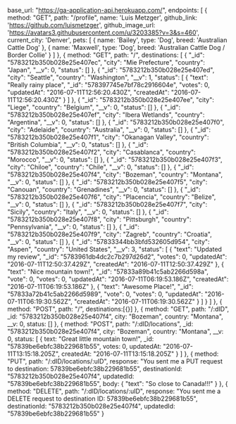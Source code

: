 base_url: "https://ga-application-api.herokuapp.com/",
endpoints: [
        {
            method: "GET",
            path: "/profile",
            name: 'Luis Metzger',
            github_link: 'https://github.com/luismetzger',
            github_image_url: 'https://avatars3.githubusercontent.com/u/3203385?v=3&s=460',
            current_city: 'Denver',
            pets: [
                {
                    name: 'Bailey',
                    type: 'Dog',
                    breed: 'Australian Cattle Dog'
                },
                {
                    name: 'Maxwell',
                    type: 'Dog',
                    breed: 'Australian Cattle Dog / Border Collie'
                }
            ]
        },
        {
            method: "GET",
            path: "/",
            destinations: [
                              {
                                "_id": "5783212b350b028e25e407ec",
                                "city": "Mie Prefecture",
                                "country": "Japan",
                                "__v": 0,
                                "status": []
                              },
                              {
                                "_id": "5783212b350b028e25e407ed",
                                "city": "Seattle",
                                "country": "Washington",
                                "__v": 1,
                                "status": [
                                  {
                                    "text": "Really rainy place",
                                    "_id": "578397745e7bf78c2916604e",
                                    "votes": 0,
                                    "updatedAt": "2016-07-11T12:56:20.430Z",
                                    "createdAt": "2016-07-11T12:56:20.430Z"
                                  }
                                ]
                              },
                              {
                                "_id": "5783212b350b028e25e407ee",
                                "city": "Liege",
                                "country": "Belgium",
                                "__v": 0,
                                "status": []
                              },
                              {
                                "_id": "5783212b350b028e25e407ef",
                                "city": "Ibera Wetlands",
                                "country": "Argentina",
                                "__v": 0,
                                "status": []
                              },
                              {
                                "_id": "5783212b350b028e25e407f0",
                                "city": "Adelaide",
                                "country": "Australia",
                                "__v": 0,
                                "status": []
                              },
                              {
                                "_id": "5783212b350b028e25e407f1",
                                "city": "Okanagan Valley",
                                "country": "British Columbia",
                                "__v": 0,
                                "status": []
                              },
                              {
                                "_id": "5783212b350b028e25e407f2",
                                "city": "Casablanca",
                                "country": "Morocco",
                                "__v": 0,
                                "status": []
                              },
                              {
                                "_id": "5783212b350b028e25e407f3",
                                "city": "Chiloe",
                                "country": "Chile",
                                "__v": 0,
                                "status": []
                              },
                              {
                                "_id": "5783212b350b028e25e407f4",
                                "city": "Bozeman",
                                "country": "Montana",
                                "__v": 0,
                                "status": []
                              },
                              {
                                "_id": "5783212b350b028e25e407f5",
                                "city": "Canouan",
                                "country": "Grenadines",
                                "__v": 0,
                                "status": []
                              },
                              {
                                "_id": "5783212b350b028e25e407f6",
                                "city": "Placencia",
                                "country": "Belize",
                                "__v": 0,
                                "status": []
                              },
                              {
                                "_id": "5783212b350b028e25e407f7",
                                "city": "Sicily",
                                "country": "Italy",
                                "__v": 0,
                                "status": []
                              },
                              {
                                "_id": "5783212b350b028e25e407f8",
                                "city": "Pittsburgh",
                                "country": "Pennsylvania",
                                "__v": 0,
                                "status": []
                              },
                              {
                                "_id": "5783212b350b028e25e407f9",
                                "city": "Zagreb",
                                "country": "Croatia",
                                "__v": 0,
                                "status": []
                              },
                              {
                                "_id": "57833344bb3bfd532605d954",
                                "city": "Aspen",
                                "country": "United States",
                                "__v": 3,
                                "status": [
                                  {
                                    "text": "Updated my review",
                                    "_id": "5783961db4dc2c7b297d26d2",
                                    "votes": 0,
                                    "updatedAt": "2016-07-11T12:50:37.429Z",
                                    "createdAt": "2016-07-11T12:50:37.429Z"
                                  },
                                  {
                                    "text": "Nice mountain town!",
                                    "_id": "57833a89b41c5ab2266d598a",
                                    "vote": 0,
                                    "votes": 0,
                                    "updatedAt": "2016-07-11T06:19:53.186Z",
                                    "createdAt": "2016-07-11T06:19:53.186Z"
                                  },
                                  {
                                    "text": "Awesome Place!",
                                    "_id": "57833a72b41c5ab2266d5989",
                                    "vote": 0,
                                    "votes": 0,
                                    "updatedAt": "2016-07-11T06:19:30.562Z",
                                    "createdAt": "2016-07-11T06:19:30.562Z"
                                  }
                                ]
                              }
                            ]
        },
        {
            method: "POST",
            path: "/",
            destinations:[{}]
        },
        {
            method: "GET",
            path: "/:dID",
            _id: "5783212b350b028e25e407f4",
            city: "Bozeman",
            country: "Montana",
            __v: 0,
            status: []
        },
        {
            method: "POST",
            path: "/:dID/locations",
            _id: "5783212b350b028e25e407f4",
            city: "Bozeman",
            country: "Montana",
            __v: 0,
            status: [
                {
                    text: "Great little mountain town!",
                    _id: "57839be6ebfc38b229681b55",
                    votes: 0,
                    updatedAt: "2016-07-11T13:15:18.205Z",
                    createdAt: "2016-07-11T13:15:18.205Z"
                }
            ]
        },
        {
            method: "PUT",
            path: "/:dID/locations/:uID",
            response: "You sent me a PUT request to destination: 57839be6ebfc38b229681b55",
            destinationId: "5783212b350b028e25e407f4",
            updatedId: "57839be6ebfc38b229681b55",
            body: {
                "text": "So close to Canada!!!"
              }
        },
        {
            method: "DELETE",
            path: "/:dID/locations/:uID",
            response: "You sent me a DELETE request to destination ID: 57839be6ebfc38b229681b55",
            destinationId: "5783212b350b028e25e407f4",
            updatedId: "57839be6ebfc38b229681b55"
        }
